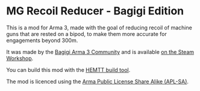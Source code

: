 # MG Recoil Reducer - Bagigi Edition

This is a mod for Arma 3, made with the goal of reducing recoil of machine guns that are rested on a bipod, to make them more accurate for engagements beyond 300m.

It was made by the [Bagigi Arma 3 Community](https://units.arma3.com/unit/bagigi) and is available [on the Steam Workshop](https://steamcommunity.com/sharedfiles/filedetails/?id=3065316263).

You can build this mod with the [HEMTT build tool](https://hemtt.dev/index.html).

The mod is licenced using the [Arma Public License Share Alike (APL-SA)](https://www.bohemia.net/community/licenses/arma-public-license-share-alike).
